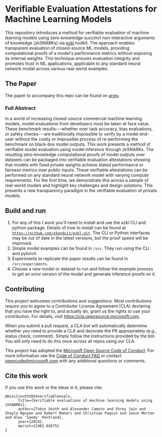# Verifiable Evaluation Attestations for Machine Learning Models

This repository introduces a method for verifiable evaluation of machine learning models using zero-knowledge succinct non-interactive arguments of knowledge (zkSNARKs) via [ezkl](https://docs.ezkl.xyz/) toolkit. The approach enables transparent evaluation of closed-source ML models, providing computational proofs of a model's performance metrics without exposing its internal weights. This technique ensures evaluation integrity and promotes trust in ML applications, applicable to any standard neural network model across various real-world examples.

## The Paper
The paper to accompany this repo can be found on [arxiv](https://arxiv.org/abs/2402.02675).

### Full Abstract
In a world of increasing closed-source commercial machine learning models, model evaluations from developers must be taken at face value. These benchmark results---whether over task accuracy, bias evaluations, or safety checks---are traditionally impossible to verify by a model end-user without the costly or impossible process of re-performing the benchmark on black-box model outputs. This work presents a method of verifiable model evaluation using model inference through zkSNARKs. The resulting zero-knowledge computational proofs of model outputs over datasets can be packaged into verifiable evaluation attestations showing that models with fixed private weights achieve stated performance or fairness metrics over public inputs. These verifiable attestations can be performed on any standard neural network model with varying compute requirements. For the first time, we demonstrate this across a sample of real-world models and highlight key challenges and design solutions. This presents a new transparency paradigm in the verifiable evaluation of private models. 


## Build and run

1. For any of this t work you'll need to install and use the _ezkl_ CLI and python package. Details of how to install can be found at [`https://github.com/zkonduit/ezkl.git`](https://github.com/zkonduit/ezkl.git). The CLI or Python interfaces may be out of date in the latest versions, but the proof speed will be improved.
2. Simple model examples can be found in `/src`. They run using the CLI and pytorch.
3. Experiments to replicate the paper results can be found in `/src/experiments`.
4. Choose a new model or dataset to run and follow the example process to get an onnx version of the model and generate inference proofs on it.

## Contributing

This project welcomes contributions and suggestions.  Most contributions require you to agree to a
Contributor License Agreement (CLA) declaring that you have the right to, and actually do, grant us
the rights to use your contribution. For details, visit https://cla.opensource.microsoft.com.

When you submit a pull request, a CLA bot will automatically determine whether you need to provide
a CLA and decorate the PR appropriately (e.g., status check, comment). Simply follow the instructions
provided by the bot. You will only need to do this once across all repos using our CLA.

This project has adopted the [Microsoft Open Source Code of Conduct](https://opensource.microsoft.com/codeofconduct/).
For more information see the [Code of Conduct FAQ](https://opensource.microsoft.com/codeofconduct/faq/) or
contact [opencode@microsoft.com](mailto:opencode@microsoft.com) with any additional questions or comments.

## Cite this work
If you use this work or the ideas in it, please cite:
```
@misc{south2024verifiableevals,
      title={Verifiable evaluations of machine learning models using zkSNARKs}, 
      author={Tobin South and Alexander Camuto and Shrey Jain and Shayla Nguyen and Robert Mahari and Christian Paquin and Jason Morton and Alex 'Sandy' Pentland},
      year={2024},
      eprint={2402.02675}
}
```
